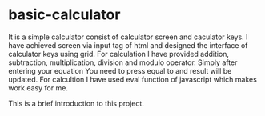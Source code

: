 # basic-calculator
It is a simple calculator consist of calculator screen and caculator keys.
I have achieved screen via input tag of html and designed the interface of calculator keys using grid.
For calculation I have provided addition, subtraction, multiplication, division and modulo operator.
Simply after entering your equation You need to press equal to and result will be updated.
For calcultion I have used eval function of javascript which makes work easy for me.

This is a brief introduction to this project.
